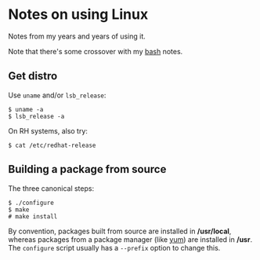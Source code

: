 # Notes on using Linux

Notes from my years and years of using it.

Note that there's some crossover with my
[bash](./bash.md) notes.

## Get distro

Use `uname` and/or `lsb_release`:

	$ uname -a
	$ lsb_release -a

On RH systems, also try:

	$ cat /etc/redhat-release

## Building a package from source

The three canonical steps:

	$ ./configure
	$ make
	# make install

By convention,
packages built from source are installed in **/usr/local**,
whereas packages from a package manager
(like [yum](./yum.md))
are installed in **/usr**.
The `configure` script usually has a `--prefix` option to change this.
